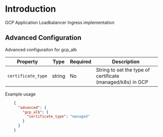 # Introduction

GCP Application Loadbalancer Ingress implementation

## Advanced Configuration

Advanced configuraiton for gcp_alb

| Property | Type | Required | Description |
|----------|------|----------|-------------|
| `certificate_type`   | string | No       | String to set the type of certificate (managed/k8s) in GCP

Example usage

```json
    {
      "advanced": {
        "gcp_alb": {
          "certificate_type": "managed"
        }
      }
    }
  ```
